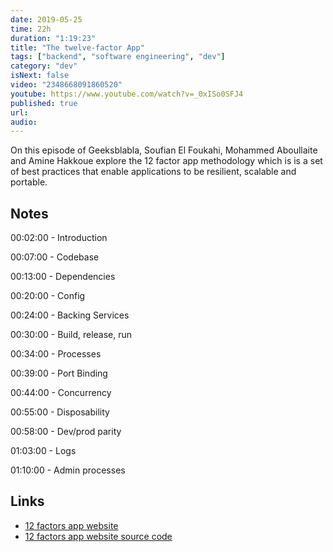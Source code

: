 ```yaml
---
date: 2019-05-25
time: 22h
duration: "1:19:23"
title: "The twelve-factor App"
tags: ["backend", "software engineering", "dev"]
category: "dev"
isNext: false
video: "2348668091860520"
youtube: https://www.youtube.com/watch?v=_0xISo0SFJ4
published: true
url:
audio:
---
```


On this episode of Geeksblabla, Soufian El Foukahi, Mohammed Aboullaite and Amine Hakkoue explore the 12 factor app methodology which is is a set of best practices that enable applications to be resilient, scalable and portable.

## Notes

00:02:00 - Introduction

00:07:00 - Codebase

00:13:00 - Dependencies

00:20:00 - Config

00:24:00 - Backing Services

00:30:00 - Build, release, run

00:34:00 - Processes

00:39:00 - Port Binding

00:44:00 - Concurrency

00:55:00 - Disposability

00:58:00 - Dev/prod parity

01:03:00 - Logs

01:10:00 - Admin processes

## Links

- [12 factors app website](https://12factor.net/)
- [12 factors app website source code](https://github.com/heroku/12factor)
